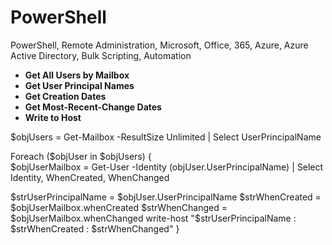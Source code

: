 # PowerShell
PowerShell, Remote Administration, Microsoft, Office, 365, Azure, Azure Active Directory, Bulk Scripting, Automation

- <b>Get All Users by Mailbox</b>
- <b>Get User Principal Names</b>
- <b>Get Creation Dates</b>
- <b>Get Most-Recent-Change Dates</b>
- <b>Write to Host</b>
  
  
$objUsers = Get-Mailbox -ResultSize Unlimited | Select UserPrincipalName 
 
Foreach ($objUser in $objUsers) 
    {     
        $objUserMailbox = Get-User -Identity $($objUser.UserPrincipalName) | Select Identity, WhenCreated, WhenChanged
 
$strUserPrincipalName = $objUser.UserPrincipalName
$strWhenCreated = $objUserMailbox.whenCreated
$strWhenChanged = $objUserMailbox.whenChanged
write-host "$strUserPrincipalName : $strWhenCreated : $strWhenChanged"
    }
